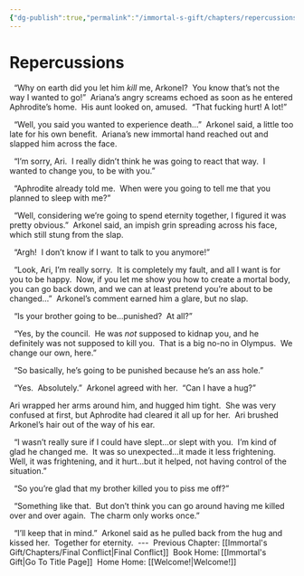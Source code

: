 ```yaml
---
{"dg-publish":true,"permalink":"/immortal-s-gift/chapters/repercussions/"}
---
```


# Repercussions

  “Why on earth did you let him _kill_ me, Arkonel?  You know that’s not the way I wanted to go!”  Ariana’s angry screams echoed as soon as he entered Aphrodite’s home.  His aunt looked on, amused.  “That fucking hurt! A lot!”

  “Well, you said you wanted to experience death…”  Arkonel said, a little too late for his own benefit.  Ariana’s new immortal hand reached out and slapped him across the face.

  “I’m sorry, Ari.  I really didn’t think he was going to react that way.  I wanted to change you, to be with you.”

  “Aphrodite already told me.  When were you going to tell me that you planned to sleep with me?”

  “Well, considering we’re going to spend eternity together, I figured it was pretty obvious.”  Arkonel said, an impish grin spreading across his face, which still stung from the slap.

  “Argh!  I don’t know if I want to talk to you anymore!”

  “Look, Ari, I’m really sorry.  It is completely my fault, and all I want is for you to be happy.  Now, if you let me show you how to create a mortal body, you can go back down, and we can at least pretend you’re about to be changed…”  Arkonel’s comment earned him a glare, but no slap. 

  “Is your brother going to be…punished?  At all?”

  “Yes, by the council.  He was _not_ supposed to kidnap you, and he definitely was not supposed to kill you.  That is a big no-no in Olympus.  We change our own, here.”

  “So basically, he’s going to be punished because he’s an ass hole.”

  “Yes.  Absolutely.”  Arkonel agreed with her.  “Can I have a hug?”

Ari wrapped her arms around him, and hugged him tight.  She was very confused at first, but Aphrodite had cleared it all up for her.  Ari brushed Arkonel’s hair out of the way of his ear.

  “I wasn’t really sure if I could have slept…or slept with you.  I’m kind of glad he changed me.  It was so unexpected…it made it less frightening.  Well, it was frightening, and it hurt…but it helped, not having control of the situation.”

  “So you’re glad that my brother killed you to piss me off?”

  “Something like that.  But don’t think you can go around having me killed over and over again.  The charm only works once.”

  “I’ll keep that in mind.”  Arkonel said as he pulled back from the hug and kissed her.  Together for eternity.
 ---
 Previous Chapter: [[Immortal's Gift/Chapters/Final Conflict\|Final Conflict]]
 Book Home: [[Immortal's Gift\|Go To Title Page]]
 Home Home: [[Welcome!\|Welcome!]]
 